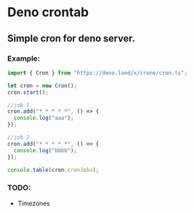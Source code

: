 # Deno crontab

## Simple cron for deno server.


### Example:


```ts
import { Cron } from "https://deno.land/x/crone/cron.ts";

let cron = new Cron();
cron.start();

//job 1
cron.add("* * * * *", () => {
  console.log("aaa");
});

//job 2
cron.add("* * * * *", () => {
  console.log("bbbb");
});

console.table(cron.cronJobs);
```

### TODO:
- Timezones